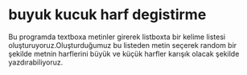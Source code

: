 # buyuk kucuk harf degistirme

Bu programda textboxa metinler girerek listboxta bir  kelime listesi oluşturuyoruz.Oluşturduğumuz bu listeden metin seçerek random bir şekilde metnin 
harflerini büyük ve küçük harfler karışık olacak şekilde yazdırabiliyoruz.
